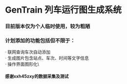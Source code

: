 # GenTrain 列车运行图生成系统

### 目前版本仅为个人临时使用，较为粗陋

### 计划添加的功能包括但不限于：

· 联网查询车次自动添加\
· 生成图片包含站点、车次、时间等文字信息\
· 操作界面图形化\

#### 感谢xxh45zxy的数据采集及测试
